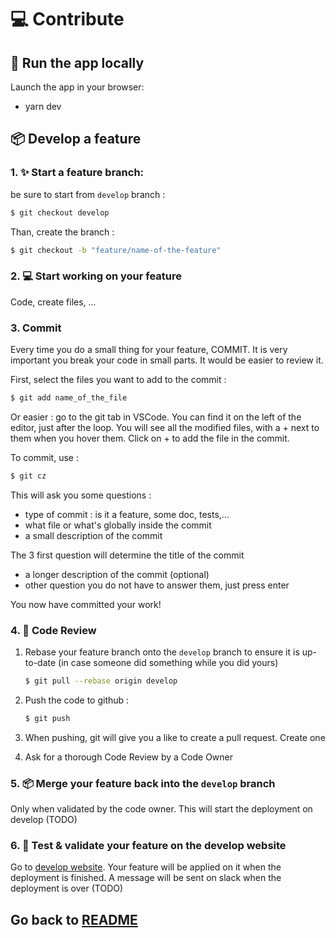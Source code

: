 # 💻 Contribute

## 👀 Run the app locally

Launch the app in your browser:

- yarn dev

## 📦 Develop a feature

### 1. ✨ Start a feature branch:

be sure to start from `develop` branch :

```bash
$ git checkout develop
```

Than, create the branch :

```bash
$ git checkout -b "feature/name-of-the-feature"
```

### 2. 💻 Start working on your feature

Code, create files, ...

### 3. Commit

Every time you do a small thing for your feature, COMMIT. It is very important you break your code in small parts. It would be easier to review it.

First, select the files you want to add to the commit :

```bash
$ git add name_of_the_file
```

Or easier : go to the git tab in VSCode. You can find it on the left of the editor, just after the loop. You will see all the modified files, with a + next to them when you hover them. Click on + to add the file in the commit.

To commit, use :

```bash
$ git cz
```

This will ask you some questions :

- type of commit : is it a feature, some doc, tests,...
- what file or what's globally inside the commit
- a small description of the commit

The 3 first question will determine the title of the commit

- a longer description of the commit (optional)
- other question you do not have to answer them, just press enter

You now have committed your work!

### 4. 👀 Code Review

1. Rebase your feature branch onto the `develop` branch to ensure it is up-to-date (in case someone did something while you did yours)

   ```bash
   $ git pull --rebase origin develop
   ```

2. Push the code to github :

   ```bash
   $ git push
   ```

3. When pushing, git will give you a like to create a pull request. Create one

4. Ask for a thorough Code Review by a Code Owner

### 5. 📦 Merge your feature back into the `develop` branch

Only when validated by the code owner. This will start the deployment on develop (TODO)

### 6. 📱 Test & validate your feature on the develop website

Go to [develop website](https://dev.etu.uttnetgroup.fr). Your feature will be applied on it when the deployment is finished. A message will be sent on slack when the deployment is over (TODO)

## Go back to [README](../README.md)
